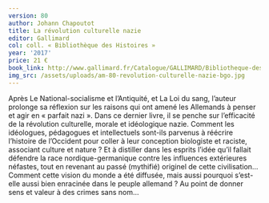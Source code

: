 ```yaml
---
version: 80
author: Johann Chapoutot
title: La révolution culturelle nazie
editor: Gallimard
col: coll. « Bibliothèque des Histoires »
year: '2017'
price: 21 €
book_link: http://www.gallimard.fr/Catalogue/GALLIMARD/Bibliotheque-des-Histoires/La-revolution-culturelle-nazie
img_src: /assets/uploads/am-80-revolution-culturelle-nazie-bgo.jpg
---
```

Après Le National-socialisme et l’Antiquité, et La Loi du sang, l’auteur prolonge sa réflexion sur les raisons qui ont amené les Allemands à penser et agir en « parfait nazi ». Dans ce dernier livre, il se penche sur l’efficacité de la révolution culturelle, morale et idéologique nazie. Comment les idéologues, pédagogues et intellectuels sont-ils parvenus à réécrire l’histoire de l’Occident pour coller à leur conception biologiste et raciste, associant culture et nature ? Et à distiller dans les esprits l’idée qu’il fallait défendre la race nordique-germanique contre les influences extérieures néfastes, tout en revenant au passé (mythifié) originel de cette civilisation… Comment cette vision du monde a été diffusée, mais aussi pourquoi s’est-elle aussi bien enracinée dans le peuple allemand ? Au point de donner sens et valeur à des crimes sans nom…
